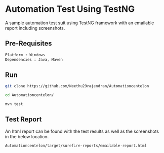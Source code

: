 
# Automation Test Using TestNG

A sample automation test suit using TestNG framework with an emailable report including screenshots.

## Pre-Requisites


```bash
Platform : Windows
Dependencies : Java, Maven
```

## Run


```bash
git clone https://github.com/Neethu29rajendran/Automationcentelon

cd Automationcentelon/

mvn test
```

## Test Report

An html report can be found with the test results as well as the screenshots in the below location.
```bash
Automationcentelon/target/surefire-reports/emailable-report.html
```